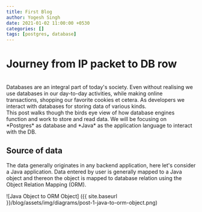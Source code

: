 ```yaml
---
title: First Blog
author: Yogesh Singh
date: 2021-01-02 11:00:00 +0530
categories: []
tags: [postgres, database]
---
```

# Journey from IP packet to DB row
<br>
Databases are an integral part of today's society. Even without realising we use databases in our day-to-day activities, while making online transactions, shopping our favorite cookies et cetera. As developers we interact with databases for storing data of various kinds.
<br>
This post walks though the birds eye view of how database engines function and work to store and read data. We will be focusing on *Postgres* as database and *Java* as the application language to interact with the DB.

## Source of data
The data generally originates in any backend application, here let's consider a Java application. Data entered by user is generally mapped to a Java object and thereon the object is mapped to database relation using the Object Relation Mapping (ORM).

![Java Object to ORM Object] ({{ site.baseurl }}/blog/assets/img/diagrams/post-1-java-to-orm-object.png)
